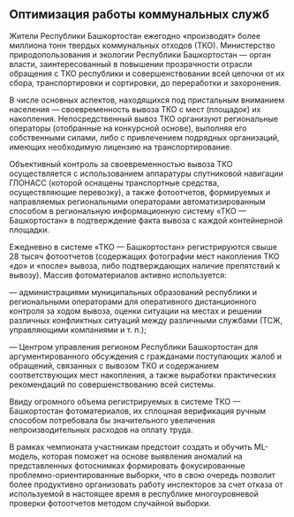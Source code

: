 ## Оптимизация работы коммунальных служб

Жители Республики Башкортостан ежегодно «производят» более миллиона тонн твердых коммунальных отходов (ТКО). 
Министерство природопользования и экологии Республики Башкортостан — орган власти, заинтересованный 
в повышении прозрачности отрасли обращения с ТКО республики и совершенствовании всей цепочки от их сбора, 
транспортировки и сортировки, до переработки и захоронения.

В числе основных аспектов, находящихся под пристальным вниманием населения — своевременность вывоза ТКО с 
мест (площадок) их накопления. Непосредственный вывоз ТКО организуют региональные операторы (отобранные на 
конкурсной основе), выполняя его собственными силами, либо с привлечением подрядных организаций, 
имеющих необходимую лицензию на транспортирование.

Объективный контроль за своевременностью вывоза ТКО осуществляется с использованием аппаратуры 
спутниковой навигации ГЛОНАСС (которой оснащены транспортные средства, осуществляющие перевозку), 
а также фотоотчетов, формируемых и направляемых региональными операторами автоматизированным способом в 
региональную информационную систему «ТКО — Башкортостан» в подтверждение факта вывоза с каждой контейнерной площадки.

Ежедневно в системе «ТКО — Башкортостан» регистрируются свыше 28 тысяч фотоотчетов (содержащих фотографии 
мест накопления ТКО «до» и «после» вывоза, либо подтверждающих наличие препятствий к вывозу). 
Массив фотоматериалов активно используется:

— администрациями муниципальных образований республики и региональными операторами для оперативного 
дистанционного контроля за ходом вывоза, оценки ситуации на местах и решении различных конфликтных 
ситуаций между различными службами (ТСЖ, управляющими компаниями и т. п.);

— Центром управления регионом Республики Башкортостан для аргументированного обсуждения с гражданами 
поступающих жалоб и обращений, связанных с вывозом ТКО и содержанием соответствующих мест накопления, 
а также выработки практических рекомендаций по совершенствованию всей системы.

Ввиду огромного объема регистрируемых в системе ТКО — Башкортостан фотоматериалов, их сплошная 
верификация ручным способом потребовала бы значительного увеличения непроизводительных расходов на оплату труда.

В рамках чемпионата участникам предстоит создать и обучить ML-модель, которая поможет на основе выявления 
аномалий на представленных фотоснимках формировать фокусированные проблемно-ориентированные выборки, что 
в свою очередь позволит более продуктивно организовать работу инспекторов за счет отказа от используемой 
в настоящее время в республике многоуровневой проверки фотоотчетов методом случайной выборки.